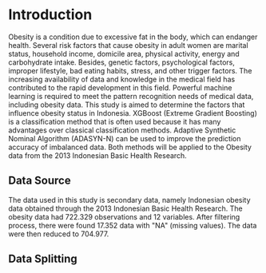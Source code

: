 # Introduction
Obesity is a condition due to excessive fat in the body, which can endanger health. Several risk factors that cause obesity in adult women are marital status, household income, domicile area, physical activity, energy and carbohydrate intake. Besides, genetic factors, psychological factors, improper lifestyle, bad eating habits, stress, and other trigger factors. The increasing availability of data and knowledge in the medical field has contributed to the rapid development in this field. Powerful machine learning is required to meet the pattern recognition needs of medical data, including obesity data. This study is aimed to determine the factors that influence obesity status in Indonesia. XGBoost (Extreme Gradient Boosting) is a classification method that is often used because it has many advantages over classical classification methods. Adaptive Synthetic Nominal Algorithm (ADASYN-N) can be used to improve the prediction accuracy of imbalanced data. Both methods will be applied to the Obesity data from the 2013 Indonesian Basic Health Research. 

## Data Source
The data used in this study is secondary data, namely Indonesian obesity data obtained through the 2013 Indonesian Basic Health Research. The obesity data had 722.329 observations and 12 variables. After filtering process, there were found 17.352 data with "NA" (missing values). The data were then reduced to 704.977.         

## Data Splitting

